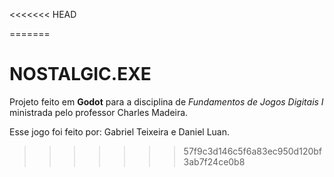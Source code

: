 <<<<<<< HEAD

=======
# NOSTALGIC.EXE

Projeto feito em **Godot** para a disciplina de *Fundamentos de Jogos Digitais I* ministrada pelo professor Charles Madeira.

Esse jogo foi feito por:
Gabriel Teixeira e Daniel Luan.
>>>>>>> 57f9c3d146c5f6a83ec950d120bf3ab7f24ce0b8
